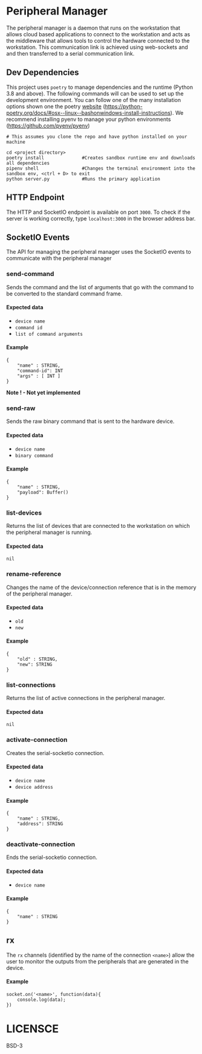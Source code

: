 # Peripheral Manager

The peripheral manager is a daemon that runs on the workstation that allows cloud based applications to connect to the workstation and acts as the middleware that allows tools to control the hardware connected to the workstation. This communication link is achieved using web-sockets and and then transferred to a serial communication link.

## Dev Dependencies

This project uses `poetry` to manage dependencies and the runtime (Python 3.8 and above). The following commands will can be used to set up the development environment. You can follow one of the many installation options shown one the poetry [website](https://python-poetry.org/docs/#osx--linux--bashonwindows-install-instructions) (https://python-poetry.org/docs/#osx--linux--bashonwindows-install-instructions). We recommend installing pyenv to manage your python environments (https://github.com/pyenv/pyenv)

```
# This assumes you clone the repo and have python installed on your machine

cd <project directory>
poetry install              #Creates sandbox runtime env and downloads all dependencies
pipenv shell                #Changes the terminal environment into the sandbox env, <ctrl + D> to exit
python server.py            #Runs the primary application
``` 

## HTTP Endpoint

The HTTP and SocketIO endpoint is available on port `3000`. To check if the server is working correctly, type `localhost:3000` in the browser address bar. 

## SocketIO Events

The API for managing the peripheral manager uses the SocketIO events to communicate with the peripheral manager

### send-command

Sends the command and the list of arguments that go with the command to be converted to the standard command frame.

#### Expected data
- `device name`
- `command id`
- `list of command arguments`

#### Example

```
{
    "name" : STRING,
    "command-id": INT
    "args" : [ INT ]
}
```

**Note ! - Not yet implemented**

### send-raw

Sends the raw binary command that is sent to the hardware device.

#### Expected data
- `device name`
- `binary command`

#### Example

```
{
    "name" : STRING,
    "payload": Buffer()
}
```

### list-devices

Returns the list of devices that are connected to the workstation on which the peripheral manager is running.

#### Expected data
`nil`

### rename-reference

Changes the name of the device/connection reference that is in the memory of the peripheral manager.

#### Expected data
- `old`
- `new`

#### Example

```
{
    "old" : STRING,
    "new": STRING
}
```

### list-connections

Returns the list of active connections in the peripheral manager.

#### Expected data
`nil`

### activate-connection

Creates the serial-socketio connection.

#### Expected data
- `device name`
- `device address`

#### Example

```
{
    "name" : STRING,
    "address": STRING
}
```

### deactivate-connection

Ends the serial-socketio connection. 

#### Expected data
- `device name`

#### Example

```
{
    "name" : STRING
}
```

## rx

The `rx` channels (identified by the name of the connection `<name>`) allow the user to monitor the outputs from the peripherals that are generated in the device. 

#### Example

```
socket.on('<name>', function(data){
    console.log(data);
})
```

# LICENSCE
BSD-3
